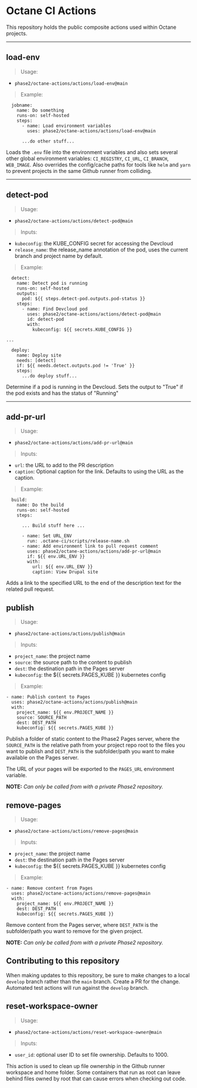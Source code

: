 # Octane CI Actions

This repository holds the public composite actions used within Octane projects.

---

## load-env
> Usage: 
* `phase2/octane-actions/actions/load-env@main`

> Example:
```
  jobname:
    name: Do something
    runs-on: self-hosted
    steps:
      - name: Load environment variables
        uses: phase2/octane-actions/actions/load-env@main

      ...do other stuff...
```

Loads the `.env` file into the environment variables and also sets several other
global environment variables: `CI_REGISTRY`, `CI_URL`, `CI_BRANCH`, `WEB_IMAGE`.
Also overrides the config/cache paths for tools like `helm` and `yarn` to prevent
projects in the same Github runner from colliding.

---

## detect-pod
> Usage: 
* `phase2/octane-actions/actions/detect-pod@main`
> Inputs: 
* `kubeconfig`: the KUBE_CONFIG secret for accessing the Devcloud
* `release_name`: the release_name annotation of the pod, uses the current branch and project name by default.

> Example:
```
  detect:
    name: Detect pod is running
    runs-on: self-hosted
    outputs:
      pod: ${{ steps.detect-pod.outputs.pod-status }}
    steps:
      - name: Find Devcloud pod
        uses: phase2/octane-actions/actions/detect-pod@main
        id: detect-pod
        with:
          kubeconfig: ${{ secrets.KUBE_CONFIG }}

...

  deploy:
    name: Deploy site
    needs: [detect]
    if: ${{ needs.detect.outputs.pod != 'True' }}
    steps:
      ...do deploy stuff...
```

Determine if a pod is running in the Devcloud. Sets the output to "True" if the pod exists and has the status of "Running"

---

## add-pr-url
> Usage: 
* `phase2/octane-actions/actions/add-pr-url@main`
> Inputs: 
* `url`: the URL to add to the PR description
* `caption`: Optional caption for the link.  Defaults to using the URL as the caption.

> Example:
```
  build:
    name: Do the build
    runs-on: self-hosted
    steps:

      ... Build stuff here ...

      - name: Set URL_ENV
        run: .octane-ci/scripts/release-name.sh
      - name: Add environment link to pull request comment
        uses: phase2/octane-actions/actions/add-pr-url@main
        if: ${{ env.URL_ENV }}
        with:
          url: ${{ env.URL_ENV }}
          caption: View Drupal site
```

Adds a link to the specified URL to the end of the description text for the related pull request.

## publish
> Usage: 
* `phase2/octane-actions/actions/publish@main`
> Inputs: 
* `project_name`: the project name
* `source`: the source path to the content to publish
* `dest`: the destination path in the Pages server
* `kubeconfig`: the ${{ secrets.PAGES_KUBE }} kubernetes config

> Example:
```
- name: Publish content to Pages
  uses: phase2/octane-actions/actions/publish@main
  with:
    project_name: ${{ env.PROJECT_NAME }}
    source: SOURCE_PATH
    dest: DEST_PATH
    kubeconfig: ${{ secrets.PAGES_KUBE }}
```
Publish a folder of static content to the Phase2 Pages server,
where the `SOURCE_PATH` is the relative path from your project repo root to the files you want to publish and
`DEST_PATH` is the subfolder/path you want to make available on the Pages server.

The URL of your pages will be exported to the `PAGES_URL` environment variable.

**NOTE:** *Can only be called from with a private Phase2 repository.*

## remove-pages
> Usage: 
* `phase2/octane-actions/actions/remove-pages@main`
> Inputs: 
* `project_name`: the project name
* `dest`: the destination path in the Pages server
* `kubeconfig`: the ${{ secrets.PAGES_KUBE }} kubernetes config

> Example:
```
- name: Remove content from Pages
  uses: phase2/octane-actions/actions/remove-pages@main
  with:
    project_name: ${{ env.PROJECT_NAME }}
    dest: DEST_PATH
    kubeconfig: ${{ secrets.PAGES_KUBE }}
```
Remove content from the Pages server,
where `DEST_PATH` is the subfolder/path you want to remove for the given project.

**NOTE:** *Can only be called from with a private Phase2 repository.*

## Contributing to this repository

When making updates to this repository, be sure to make changes to a local `develop` branch
rather than the `main` branch.  Create a PR for the change. 
Automated test actions will run against the `develop` branch.

## reset-workspace-owner
> Usage: 
* `phase2/octane-actions/actions/reset-workspace-owner@main`
> Inputs: 
* `user_id`: optional user ID to set file ownership.  Defaults to 1000.

This action is used to clean up file ownership in the Github runner workspace and home folder.
Some containers that run as root can leave behind files owned by root that can cause
errors when checking out code.
